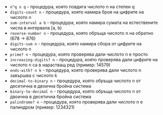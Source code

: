 - `n^q n q` - процедура, която повдига числото n на степен q
- `digits-count n` - процедура, която намира броя на цифрите на числото n
- `sum-interval a b` - процедура, която намира сумата на естествените числа в интервала [a, b)
- `reverse-number n` - процедура, която обръща числото n на обратно (678 -> 876)
- `digits-sum n` - процедура, която намира сбора от цифрите на числото n
- `prime? n` - процедура, която проверява дали числото n е просто
- `increasing-digits? n` - процедура, която проверява дали цифрите на числото n са в нарастващ ред (пример: 14579)
- `ends-with? n k` - процедура, която проверява дали числото n завършва с числото k
- `decimal-to-binary n` - процедура, която обръща числото n от десетична в двоична бройна система
- `binary-to-decimal n` - процедура, която обръща числото n от двоична в десетична бройна система
- `palindrome? n` - процедура, която проверява дали числото n е палиндром (пример: 1234321)
